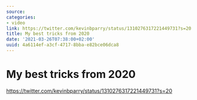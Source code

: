 ```yaml
---
source:
categories:
- video
link: https://twitter.com/kevinbparry/status/1310276317221449731?s=20
title: My best tricks from 2020
date: '2021-03-26T07:38:00+02:00'
uuid: 4a6114ef-a3cf-4717-8bba-e82bce06dca8
---
```


# My best tricks from 2020
https://twitter.com/kevinbparry/status/1310276317221449731?s=20
